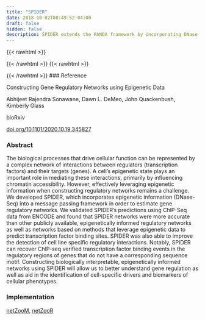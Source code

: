 ```yaml
---
title: "SPIDER"
date: 2018-10-02T08:49:52-04:00
draft: false
hidden: false
description: SPIDER extends the PANDA framework by incorporating DNase-Seq data to account for chromatin state for the prediction of TF binding sites. The method consists of processing DNase-Seq data to find open chromatin regions and build a “mask” matrix that is then overlaid on the TF-gene motif network to select binding sites that are available fro TF binding. This method can be applied for various biological contexts such as cell lines and tissues. Sonawane and colleagues have employed their method to model cell- type specific GRNs using DNase-Seq data from ENCODE and showed that integrating epigenetic data in SPIDER networks allows building more accurate networks.
---
```


{{< rawhtml >}}
<script type='text/javascript' src='https://d1bxh8uas1mnw7.cloudfront.net/assets/embed.js'></script>
{{< /rawhtml >}}
{{< rawhtml >}}
<div data-badge-popover="right" data-badge-type="donut" data-doi="doi.org/10.1101/2020.10.19.345827" data-hide-no-mentions="true" class="altmetric-embed"></div>
{{< /rawhtml >}}
### Reference

Constructing Gene Regulatory Networks using Epigenetic Data

Abhijeet Rajendra Sonawane, Dawn L. DeMeo, John Quackenbush, Kimberly Glass

bioRxiv

[doi.org/10.1101/2020.10.19.345827](https://www.biorxiv.org/content/10.1101/2020.10.19.345827v1.abstract)

### Abstract

The biological processes that drive cellular function can be represented by a complex network of interactions between regulators (transcription factors) and their targets (genes). A cell’s epigenetic state plays an important role in mediating these interactions, primarily by influencing chromatin accessibility. However, effectively leveraging epigenetic information when constructing regulatory networks remains a challenge. We developed SPIDER, which incorporates epigenetic information (DNase-Seq) into a message passing framework in order to estimate gene regulatory networks. We validated SPIDER’s predictions using ChlP-Seq data from ENCODE and found that SPIDER networks were more accurate than other publicly available, epigenetically informed regulatory networks as well as networks based on methods that leverage epigenetic data to predict transcription factor binding sites. SPIDER was also able to improve the detection of cell line specific regulatory interactions. Notably, SPIDER can recover ChlP-seq verified transcription factor binding events in the regulatory regions of genes that do not have a corresponding sequence motif. Constructing biologically interpretable, epigenetically informed networks using SPIDER will allow us to better understand gene regulation as well as aid in the identification of cell-specific drivers and biomarkers of cellular phenotypes.

### Implementation

[netZooM](https://github.com/netZoo/netZooM), [netZooR](https://github.com/netZoo/netZooR)

